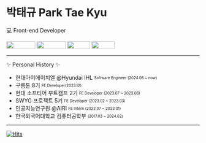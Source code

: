 # 박태규 Park Tae Kyu

💻 Front-end Developer

<img src="https://img.shields.io/badge/javascript-F7DF1E?style=for-the-badge&logo=javascript&logoColor=black" width="75" height="20"> <img src="https://img.shields.io/badge/Typescript-3178C6?style=flat-square&logo=Typescript&logoColor=white" width="75" height="20"/> <img src="https://img.shields.io/badge/vue.js-4FC08D?style=for-the-badge&logo=vue.js&logoColor=white"  width="60" height="20"> <img src="https://img.shields.io/badge/React-61DAFB?style=for-the-badge&logo=React&logoColor=white"  width="60" height="20">


---
✨ Personal History ✨
- 현대아이에이치엘 @Hyundai IHL <sub><sup>Software Engineer (2024.06 ~ now)</sup></sub>
- 구름톤 8기 <sub><sup>FE Developer(2023.12)</sup></sub>
- 현대 소프티어 부트캠프 2기 <sub><sup>FE Developer (2023.07 ~ 2023.08)</sup></sub>
- SWYG 프로젝트 5기 <sub><sup>FE Developer  (2023.02 ~ 2023.03)</sup></sub>
- 인공지능연구원 @AIRI <sub><sup>FE Intern (2022.07 ~ 2023.01)</sup></sub>  
- 한국외국어대학교 컴퓨터공학부 <sub><sup>(2017.03 ~ 2024.02)</sup></sub> 
---

[![Hits](https://hits.seeyoufarm.com/api/count/incr/badge.svg?url=https%3A%2F%2Fgithub.com%2Fptq124%2Fhit-counter&count_bg=%2379C83D&title_bg=%23555555&icon=&icon_color=%23E7E7E7&title=hits&edge_flat=false)](https://hits.seeyoufarm.com)

<!--
**ptq124/ptq124** is a ✨ _special_ ✨ repository because its `README.md` (this file) appears on your GitHub profile.

Here are some ideas to get you started:

- 🔭 I’m currently working on ...
- 🌱 I’m currently learning ...
- 👯 I’m looking to collaborate on ...
- 🤔 I’m looking for help with ...
- 💬 Ask me about ...
- 📫 How to reach me: ...
- 😄 Pronouns: ...
- ⚡ Fun fact: ...
-->
